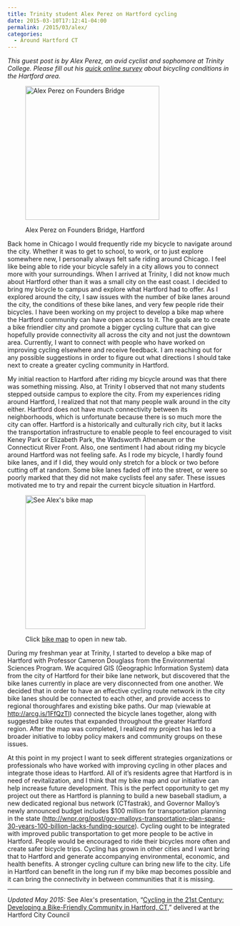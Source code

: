 ```yaml
---
title: Trinity student Alex Perez on Hartford cycling
date: 2015-03-10T17:12:41-04:00
permalink: /2015/03/alex/
categories:
  - Around Hartford CT
---
```

_This guest post is by Alex Perez, an avid cyclist and sophomore at Trinity College. Please fill out his <a href="https://trinity.az1.qualtrics.com/SE/?SID=SV_8AGRyk5FOOAGTYN" target="_blank">quick online survey</a> about bicycling conditions in the Hartford area._<figure id="attachment_251" aria-describedby="caption-attachment-251" style="width: 300px" class="wp-caption alignright">

[<img class="size-medium wp-image-251" src="http://jackbikes.org/wp-content/uploads/2015/03/AlexPerez2-300x300.jpg" alt="Alex Perez on Founders Bridge" width="300" height="300" srcset="https://jackbikes.org/wp-content/uploads/2015/03/AlexPerez2-300x300.jpg 300w, https://jackbikes.org/wp-content/uploads/2015/03/AlexPerez2-150x150.jpg 150w, https://jackbikes.org/wp-content/uploads/2015/03/AlexPerez2.jpg 720w" sizes="(max-width: 300px) 100vw, 300px" />](http://jackbikes.org/wp-content/uploads/2015/03/AlexPerez2.jpg)<figcaption id="caption-attachment-251" class="wp-caption-text">Alex Perez on Founders Bridge, Hartford</figcaption></figure>

Back home in Chicago I would frequently ride my bicycle to navigate around the city. Whether it was to get to school, to work, or to just explore somewhere new, I personally always felt safe riding around Chicago. I feel like being able to ride your bicycle safely in a city allows you to connect more with your surroundings. When I arrived at Trinity, I did not know much about Hartford other than it was a small city on the east coast. I decided to bring my bicycle to campus and explore what Hartford had to offer. As I explored around the city, I saw issues with the number of bike lanes around the city, the conditions of these bike lanes, and very few people ride their bicycles. I have been working on my project to develop a bike map where the Hartford community can have open access to it. The goals are to create a bike friendlier city and promote a bigger cycling culture that can give hopefully provide connectivity all across the city and not just the downtown area. Currently, I want to connect with people who have worked on improving cycling elsewhere and receive feedback. I am reaching out for any possible suggestions in order to figure out what directions I should take next to create a greater cycling community in Hartford.

My initial reaction to Hartford after riding my bicycle around was that there was something missing. Also, at Trinity I observed that not many students stepped outside campus to explore the city. From my experiences riding around Hartford, I realized that not that many people walk around in the city either. Hartford does not have much connectivity between its neighborhoods, which is unfortunate because there is so much more the city can offer. Hartford is a historically and culturally rich city, but it lacks the transportation infrastructure to enable people to feel encouraged to visit Keney Park or Elizabeth Park, the Wadsworth Athenaeum or the Connecticut River Front. Also, one sentiment I had about riding my bicycle around Hartford was not feeling safe. As I rode my bicycle, I hardly found bike lanes, and if I did, they would only stretch for a block or two before cutting off at random. Some bike lanes faded off into the street, or were so poorly marked that they did not make cyclists feel any safer. These issues motivated me to try and repair the current bicycle situation in Hartford.<figure id="attachment_249" aria-describedby="caption-attachment-249" style="width: 269px" class="wp-caption alignright">

<a href="http://arcg.is/1FfQzTl" target="_blank"><img class="wp-image-249 size-medium" src="http://jackbikes.org/wp-content/uploads/2015/03/ArcGISHartfordAreaBikeMap-269x300.png" alt="See Alex's bike map " width="269" height="300" srcset="https://jackbikes.org/wp-content/uploads/2015/03/ArcGISHartfordAreaBikeMap-269x300.png 269w, https://jackbikes.org/wp-content/uploads/2015/03/ArcGISHartfordAreaBikeMap.png 419w" sizes="(max-width: 269px) 100vw, 269px" /></a><figcaption id="caption-attachment-249" class="wp-caption-text">Click <a href="http://arcg.is/1FfQzTl" target="_blank">bike map</a> to open in new tab.</figcaption></figure>

During my freshman year at Trinity, I started to develop a bike map of Hartford with Professor Cameron Douglass from the Environmental Sciences Program. We acquired GIS (Geographic Information System) data from the city of Hartford for their bike lane network, but discovered that the bike lanes currently in place are very disconnected from one another. We decided that in order to have an effective cycling route network in the city bike lanes should be connected to each other, and provide access to regional thoroughfares and existing bike paths. Our map (viewable at <a href="http://arcg.is/1FfQzTl" target="_blank">http://arcg.is/1FfQzTl</a>) connected the bicycle lanes together, along with suggested bike routes that expanded throughout the greater Hartford region. After the map was completed, I realized my project has led to a broader initiative to lobby policy makers and community groups on these issues.

At this point in my project I want to seek different strategies organizations or professionals who have worked with improving cycling in other places and integrate those ideas to Hartford. All of it’s residents agree that Hartford is in need of revitalization, and I think that my bike map and our initiative can help increase future development. This is the perfect opportunity to get my project out there as Hartford is planning to build a new baseball stadium, a new dedicated regional bus network (CTfastrak), and Governor Malloy’s newly announced budget includes $100 million for transportation planning in the state (<a href="http://wnpr.org/post/gov-malloys-transportation-plan-spans-30-years-100-billion-lacks-funding-source" target="_blank">http://wnpr.org/post/gov-malloys-transportation-plan-spans-30-years-100-billion-lacks-funding-source</a>). Cycling ought to be integrated with improved public transportation to get more people to be active in Hartford. People would be encouraged to ride their bicycles more often and create safer bicycle trips. Cycling has grown in other cities and I want bring that to Hartford and generate accompanying environmental, economic, and health benefits. A stronger cycling culture can bring new life to the city. Life in Hartford can benefit in the long run if my bike map becomes possible and it can bring the connectivity in between communities that it is missing.

* * *

_Updated May 2015:_ See Alex's presentation, &#8220;[Cycling in the 21st Century: Developing a Bike-Friendly Community in Hartford, CT,](http://jackbikes.org/wp-content/uploads/2015/05/PerezAlex-CyclingIn21stC-Hartford-May2015.pdf)&#8221; delivered at the Hartford City Council

&nbsp;
